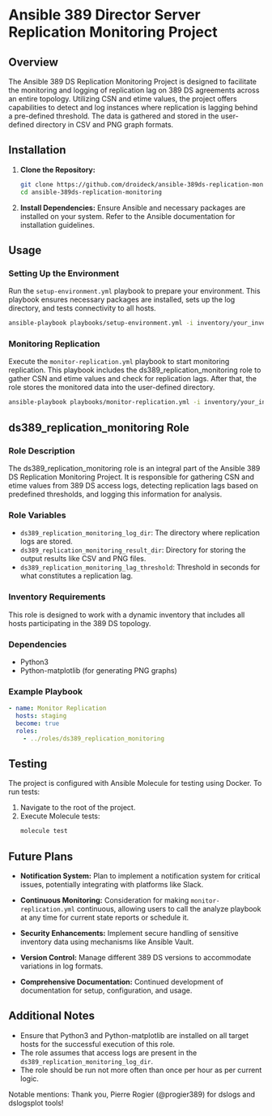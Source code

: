 # Ansible 389 Director Server Replication Monitoring Project

## Overview

The Ansible 389 DS Replication Monitoring Project is designed to facilitate the monitoring and logging of replication lag on 389 DS agreements across an entire topology. Utilizing CSN and etime values, the project offers capabilities to detect and log instances where replication is lagging behind a pre-defined threshold. The data is gathered and stored in the user-defined directory in CSV and PNG graph formats.

## Installation

1. **Clone the Repository:**
   ```bash
   git clone https://github.com/droideck/ansible-389ds-replication-monitoring.git
   cd ansible-389ds-replication-monitoring
   ```

2. **Install Dependencies:**
   Ensure Ansible and necessary packages are installed on your system. Refer to the Ansible documentation for installation guidelines.

## Usage

### Setting Up the Environment

Run the `setup-environment.yml` playbook to prepare your environment. This playbook ensures necessary packages are installed, sets up the log directory, and tests connectivity to all hosts.

```bash
ansible-playbook playbooks/setup-environment.yml -i inventory/your_inventory.yml
```

### Monitoring Replication

Execute the `monitor-replication.yml` playbook to start monitoring replication. This playbook includes the ds389_replication_monitoring role to gather CSN and etime values and check for replication lags. After that, the role stores the monitored data into the user-defined directory.

```bash
ansible-playbook playbooks/monitor-replication.yml -i inventory/your_inventory.yml
```

## ds389_replication_monitoring Role

### Role Description
The ds389_replication_monitoring role is an integral part of the Ansible 389 DS Replication Monitoring Project. It is responsible for gathering CSN and etime values from 389 DS access logs, detecting replication lags based on predefined thresholds, and logging this information for analysis.

### Role Variables
- `ds389_replication_monitoring_log_dir`: The directory where replication logs are stored.
- `ds389_replication_monitoring_result_dir`: Directory for storing the output results like CSV and PNG files.
- `ds389_replication_monitoring_lag_threshold`: Threshold in seconds for what constitutes a replication lag.

### Inventory Requirements
This role is designed to work with a dynamic inventory that includes all hosts participating in the 389 DS topology.

### Dependencies
- Python3
- Python-matplotlib (for generating PNG graphs)

### Example Playbook
```yaml
- name: Monitor Replication
  hosts: staging
  become: true
  roles:
    - ../roles/ds389_replication_monitoring
```

## Testing

The project is configured with Ansible Molecule for testing using Docker. To run tests:

1. Navigate to the root of the project.
2. Execute Molecule tests:
   ```bash
   molecule test
   ```

## Future Plans

- **Notification System:**
  Plan to implement a notification system for critical issues, potentially integrating with platforms like Slack.

- **Continuous Monitoring:**
  Consideration for making `monitor-replication.yml` continuous, allowing users to call the analyze playbook at any time for current state reports or schedule it.

- **Security Enhancements:**
  Implement secure handling of sensitive inventory data using mechanisms like Ansible Vault.

- **Version Control:**
  Manage different 389 DS versions to accommodate variations in log formats.

- **Comprehensive Documentation:**
  Continued development of documentation for setup, configuration, and usage.

## Additional Notes
- Ensure that Python3 and Python-matplotlib are installed on all target hosts for the successful execution of this role.
- The role assumes that access logs are present in the `ds389_replication_monitoring_log_dir`.
- The role should be run not more often than once per hour as per current logic.

Notable mentions: Thank you, Pierre Rogier (@progier389) for dslogs and dslogsplot tools!
